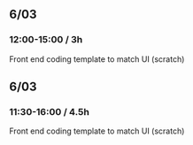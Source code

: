 ## 6/03

###  12:00-15:00 / 3h

Front end coding template to match UI (scratch)

## 6/03

###  11:30-16:00 / 4.5h

Front end coding template to match UI (scratch)
